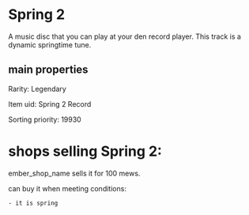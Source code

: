 # Spring 2

A music disc that you can play at your den record player. This track is a dynamic springtime tune.

## main properties

Rarity: Legendary

Item uid: Spring 2 Record

Sorting priority: 19930

# shops selling Spring 2:

ember_shop_name sells it for 100 mews.

  can buy it when meeting conditions: 

    - it is spring